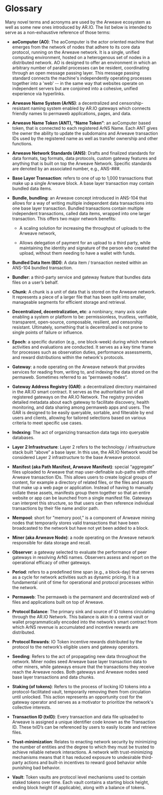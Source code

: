 ﻿---
prev: false
next: false
---

# Glossary

Many novel terms and acronyms are used by the Arweave ecosystem as well as some new ones introduced by AR.IO. The list below is intended to serve as a non-exhaustive reference of those terms: 

- **aoComputer (AO)**: The aoComputer is the actor oriented machine that emerges from the network of nodes that adhere to its core data protocol, running on the Arweave network. It is a single, unified computing environment, hosted on a heterogenous set of nodes in a distributed network. AO is designed to offer an environment in which an arbitrary number of parallel processes can be resident, coordinating through an open message passing layer. This message passing standard connects the machine's independently operating processes together into a 'web' -- in the same way that websites operate on independent servers but are conjoined into a cohesive, unified experience via hyperlinks.

- **Arweave Name System (ArNS)**: a decentralized and censorship-resistant naming system enabled by AR.IO gateways which connects friendly names to permaweb applications, pages, and data. 

- **Arweave Name Token (ANT), “Name Token”**: an aoComputer based token, that is connected to each registered ArNS Name. Each ANT gives the owner the ability to update the subdomains and Arweave transaction IDs used by the registered name as well as transfer ownership and other functions. 

- **Arweave Network Standards (ANS)**: Drafts and finalized standards for data formats, tag formats, data protocols, custom gateway features and anything that is built on top the Arweave Network. Specific standards are denoted by an associated number, e.g., ANS-###. 

- **Base Layer Transaction**: refers to one of up to 1,000 transactions that make up a single Arweave block. A base layer transaction may contain bundled data items. 

- **Bundle, bundling**: an Arweave concept introduced in ANS-104 that allows for a way of writing multiple independent data transactions into one base layer transaction. Bundled transactions contain multiple independent transactions, called data items, wrapped into one larger transaction. This offers two major network benefits:  

    - A scaling solution for increasing the throughput of uploads to the Arweave network, 

    - Allows delegation of payment for an upload to a third party, while maintaining the identity and signature of the person who created the upload, without them needing to have a wallet with funds. 

- **Bundled Data Item (BDI)**: A data item / transaction nested within an ANS-104 bundled transaction. 

- **Bundler**: a third-party service and gateway feature that bundles data files on a user’s behalf.  

- **Chunk**: A chunk is a unit of data that is stored on the Arweave network. It represents a piece of a larger file that has been split into smaller, manageable segments for efficient storage and retrieval. 

- **Decentralized, decentralization, etc**: a nonbinary, many axis scale enabling a system or platform to be: permissionless, trustless, verifiable, transparent, open-source, composable, resilient, and censorship resistant. Ultimately, something that is decentralized is not prone to single points of failure or influence. 

- **Epoch**: a specific duration (e.g., one block-week) during which network activities and evaluations are conducted. It serves as a key time frame for processes such as observation duties, performance assessments, and reward distributions within the network's protocols. 

- **Gateway**: a node operating on the Arweave network that provides services for reading from, writing to, and indexing the data stored on the permaweb. Sometimes referred to as “permaweb nodes”. 

- **Gateway Address Registry (GAR)**: a decentralized directory maintained in the AR.IO smart contract. It serves as the authoritative list of all registered gateways on the AR.IO Network. The registry provides detailed metadata about each gateway to facilitate discovery, health monitoring, and data sharing among permaweb apps and users. The GAR is designed to be easily queryable, sortable, and filterable by end users and clients, allowing for tailored selections based on various criteria to meet specific use cases. 

- **Indexing**: The act of organizing transaction data tags into queryable databases. 

- **Layer 2 Infrastructure**: Layer 2 refers to the technology / infrastructure stack built “above” a base layer. In this use, the AR.IO Network would be considered Layer 2 infrastructure to the base Arweave protocol. 

- **Manifest (aka Path Manifest, Arweave Manifest)**: special “aggregate” files uploaded to Arweave that map user-definable sub-paths with other Arweave transaction IDs. This allows users to create logical groups of content, for example a directory of related files, or the files and assets that make up a web page or application. Instead of having to manually collate these assets, manifests group them together so that an entire website or app can be launched from a single manifest file. Gateways can interpret this structure, so that users can then reference individual transactions by their file name and/or path. 

- **Mempool**: short for "memory pool," is a component of Arweave mining nodes that temporarily stores valid transactions that have been broadcasted to the network but have not yet been added to a block. 

- **Miner (aka Arweave Node)**: a node operating on the Arweave network responsible for data storage and recall. 

- **Observer**: a gateway selected to evaluate the performance of peer gateways in resolving ArNS names. Observers assess and report on the operational efficacy of other gateways. 

- **Period**: refers to a predefined time span (e.g., a block-day) that serves as a cycle for network activities such as dynamic pricing. It is a fundamental unit of time for operational and protocol processes within the network. 

- **Permaweb**: The permaweb is the permanent and decentralized web of files and applications built on top of Arweave.  

- **Protocol Balance**: The primary sink and source of IO tokens circulating through the AR.IO Network. This balance is akin to a central vault or wallet programmatically encoded into the network’s smart contract from which ArNS revenue is accumulated and incentive rewards are distributed. 

- **Protocol Rewards**: IO Token incentive rewards distributed by the protocol to the network’s eligible users and gateway operators. 

- **Seeding**: Refers to the act of propagating new data throughout the network. Miner nodes seed Arweave base layer transaction data to other miners, while gateways ensure that the transactions they receive reach the Arweave nodes. Both gateways and Arweave nodes seed base layer transactions and data chunks. 

- **Staking (of tokens)**: Refers to the process of locking IO tokens into a protocol-facilitated vault, temporarily removing them from circulation until unlocked. This action represents an opportunity cost for the gateway operator and serves as a motivator to prioritize the network's collective interests.  

- **Transaction ID (txID)**: Every transaction and data file uploaded to Arweave is assigned a unique identifier code known as the Transaction ID. These txID’s can be referenced by users to easily locate and retrieve files. 

- **Trust-minimization**: Relates to enacting network security by minimizing the number of entities and the degree to which they must be trusted to achieve reliable network interactions. A network with trust-minimizing mechanisms means that it has reduced exposure to undesirable third-party actions and built-in incentives to reward good behavior while punishing bad behavior. 

- **Vault**: Token vaults are protocol level mechanisms used to contain staked tokens over time. Each vault contains a starting block height, ending block height (if applicable), along with a balance of tokens. 
